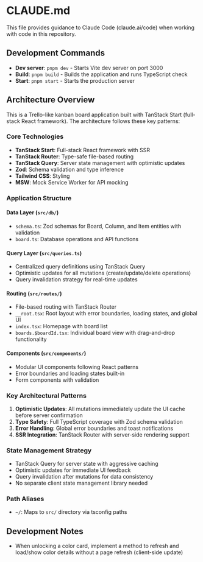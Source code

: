 # CLAUDE.md

This file provides guidance to Claude Code (claude.ai/code) when working with code in this repository.

## Development Commands

- **Dev server**: `pnpm dev` - Starts Vite dev server on port 3000
- **Build**: `pnpm build` - Builds the application and runs TypeScript check
- **Start**: `pnpm start` - Starts the production server

## Architecture Overview

This is a Trello-like kanban board application built with TanStack Start (full-stack React framework). The architecture follows these key patterns:

### Core Technologies
- **TanStack Start**: Full-stack React framework with SSR
- **TanStack Router**: Type-safe file-based routing
- **TanStack Query**: Server state management with optimistic updates
- **Zod**: Schema validation and type inference
- **Tailwind CSS**: Styling
- **MSW**: Mock Service Worker for API mocking

### Application Structure

#### Data Layer (`src/db/`)
- `schema.ts`: Zod schemas for Board, Column, and Item entities with validation
- `board.ts`: Database operations and API functions

#### Query Layer (`src/queries.ts`)
- Centralized query definitions using TanStack Query
- Optimistic updates for all mutations (create/update/delete operations)
- Query invalidation strategy for real-time updates

#### Routing (`src/routes/`)
- File-based routing with TanStack Router
- `__root.tsx`: Root layout with error boundaries, loading states, and global UI
- `index.tsx`: Homepage with board list
- `boards.$boardId.tsx`: Individual board view with drag-and-drop functionality

#### Components (`src/components/`)
- Modular UI components following React patterns
- Error boundaries and loading states built-in
- Form components with validation

### Key Architectural Patterns

1. **Optimistic Updates**: All mutations immediately update the UI cache before server confirmation
2. **Type Safety**: Full TypeScript coverage with Zod schema validation
3. **Error Handling**: Global error boundaries and toast notifications
4. **SSR Integration**: TanStack Router with server-side rendering support

### State Management Strategy
- TanStack Query for server state with aggressive caching
- Optimistic updates for immediate UI feedback
- Query invalidation after mutations for data consistency
- No separate client state management library needed

### Path Aliases
- `~/`: Maps to `src/` directory via tsconfig paths

## Development Notes

- When unlocking a color card, implement a method to refresh and load/show color details without a page refresh (client-side update)